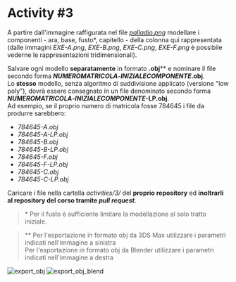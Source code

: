 # Activity #3

A partire dall'immagine raffigurata nel file
[*palladio.png*](https://github.com/strumet/modeling/blob/master/activities/3/palladio.png)
modellare i componenti - ara, base, fusto\*, capitello - della colonna qui rappresentata
(dalle immagini *EXE-A.png*, *EXE-B.png*, *EXE-C.png*, *EXE-F.png* è possibile vederne le
rappresentazioni tridimensionali).

Salvare ogni modello **separatamente** in formato **.obj**\*\* e nominare il file secondo forma
**_NUMEROMATRICOLA_-_INIZIALECOMPONENTE_.obj**.   
Lo **stesso** modello, senza algoritmo di suddivisione applicato (versione "low poly"), dovrà essere consegnato
in un file denominato secondo forma **_NUMEROMATRICOLA_-_INIZIALECOMPONENTE_-LP.obj**.   
Ad esempio, se il proprio numero di matricola fosse 784645 i file da produrre sarebbero:

- *784645-A.obj*
- *784645-A-LP.obj*
- *784645-B.obj*
- *784645-B-LP.obj*
- *784645-F.obj*
- *784645-F-LP.obj*
- *784645-C.obj*
- *784645-C-LP.obj*

Caricare i file nella cartella *activities/3/* del **proprio repository**
ed **inoltrarli al repository del corso tramite _pull request_**.

> \* Per il fusto è sufficiente limitare la modellazione al solo tratto iniziale.

> \*\* Per l'esportazione in formato obj da 3DS Max utilizzare i parametri indicati nell'immagine a sinistra   
Per l'esportazione in formato obj da Blender utilizzare i parametri indicati nell'immagine a destra

![export_obj](https://github.com/strumet/modeling/raw/master/archive/obj_export.png) 
![export_obj_blend](https://github.com/strumet/modeling/raw/master/archive/obj_export_blend.png)

